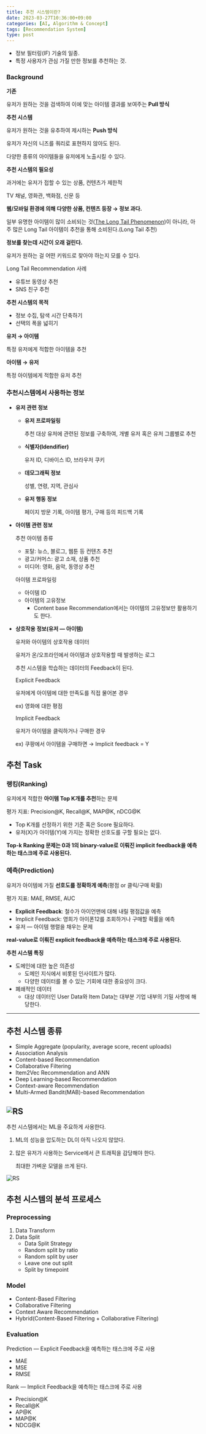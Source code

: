 ```yaml
---
title: 추천 시스템이란?
date: 2023-03-27T10:36:00+09:00
categories: [AI, Algorithm & Concept]
tags: [Recommendation System]
type: post
---
```


- 정보 필터링(IF) 기술의 일종.
- 특정 사용자가 관심 가질 만한 정보를 추천하는 것.

### Background

**기존**

유저가 원하는 것을 검색하여 이에 맞는 아이템 결과를 보여주는 **Pull 방식**

**추천 시스템**

유저가 원하는 것을 유추하여 제시하는 **Push 방식**

유저가 자신의 니즈를 쿼리로 표현하지 않아도 된다.

다양한 종류의 아이템들을 유저에게 노출시킬 수 있다.

**추천 시스템의 필요성**

과거에는 유저가 접할 수 있는 상품, 컨텐츠가 제한적

TV 채널, 영화관, 백화점, 신문 등

**웹/모바일 환경에 의해 다양한 상품, 컨텐츠 등장 → 정보 과다.**

일부 유명한 아이템이 많이 소비되는 것([The Long Tail Phenomenon](https://www.notion.so/The-Long-Tail-Phenomenon-d4335adad91d467885b0ef7eaf7bccc9?pvs=21))이 아니라, 
아주 많은 Long Tail 아이템이 추천을 통해 소비된다.(Long Tail 추천)

**정보를 찾는데 시간이 오래 걸린다.**

유저가 원하는 걸 어떤 키워드로 찾아야 하는지 모를 수 있다.

Long Tail Recommendation 사례

- 유튜브 동영상 추천
- SNS 친구 추천

**추천 시스템의 목적**

- 정보 수집, 탐색 시간 단축하기
- 선택의 폭을 넓히기

**유저 → 아이템**

특정 유저에게 적합한 아이템을 추천

**아이템 → 유저**

특정 아이템에게 적합한 유저 추천

### 추천시스템에서 사용하는 정보

- **유저 관련 정보**
    - **유저 프로파일링**
        
        추천 대상 유저에 관련된 정보를 구축하여, 개별 유저 혹은 유저 그룹별로 추천
        
    - **식별자(Idendifier)**
        
        유저 ID, 디바이스 ID, 브라우저 쿠키
        
    - **데모그래픽 정보**
        
        성별, 연령, 지역, 관심사
        
    - **유저 행동 정보**
        
        페이지 방문 기록, 아이템 평가, 구매 등의 피드백 기록
        
- **아이템 관련 정보**
    
    추천 아이템 종류
    
    - 포탈: 뉴스, 블로그, 웹툰 등 컨텐츠 추천
    - 광고/커머스: 광고 소재, 상품 추천
    - 미디어: 영화, 음악, 동영상 추천
    
    아이템 프로파일링
    
    - 아이템 ID
    - 아이템의 고유정보
        - Content base Recommendation에서는 아이템의 고유정보만 활용하기도 한다.
- **상호작용 정보(유저 — 아이템)**
    
    유저와 아이템의 상호작용 데이터
    
    유저가 온/오프라인에서 아이템과 상호작용할 때 발생하는 로그
    
    추천 시스템을 학습하는 데이터의 Feedback이 된다.
    
    Explicit Feedback
    
    유저에게 아이템에 대한 만족도를 직접 물어본 경우
    
    ex) 영화에 대한 평점
    
    Implicit Feedback
    
    유저가 아이템을 클릭하거나 구매한 경우
    
    ex) 쿠팡에서 아이템을 구매하면 → Implicit feedback = Y
    

## 추천 Task

### **랭킹(Ranking)**

유저에게 적합한 **아이템 Top K개를 추천**하는 문제

평가 지표: Precision@K, Recall@K, MAP@K, nDCG@K

- Top K개를 선정하기 위한 기준 혹은 Score 필요하다.
- 유저(X)가 아이템(Y)에 가지는 정확한 선호도를 구할 필요는 없다.

**Top-k Ranking 문제는 0과 1의 binary-value로 이뤄진 implicit feedback을 예측하는 태스크에 주로 사용된다.**

### **예측(Prediction)**

유저가 아이템에 가질 **선호도를 정확하게 예측**(평점 or 클릭/구매 확률)

평가 지표: MAE, RMSE, AUC

- **Explicit Feedback**: 철수가 아이언맨에 대해 내릴 평점값을 예측
- Implicit Feedback: 영희가 아이폰12를 조회하거나 구매할 확률을 예측
- 유저 — 아이템 행렬을 채우는 문제

**real-value로 이뤄진 explicit feedback을 예측하는 태스크에 주로 사용된다.**

**추천 시스템 특징**

- 도메인에 대한 높은 의존성
    - 도메인 지식에서 비롯된 인사이트가 많다.
    - 다양한 데이터를 볼 수 있는 기회에 대한 중요성이 크다.
- 폐쇄적인 데이터
    - 대상 데이터인 User Data와 Item Data는 대부분 기업 내부의 기밀 사항에 해당한다.

---

## 추천 시스템 종류

- Simple Aggregate (popularity, average score, recent uploads)
- Association Analysis
- Content-based Recommendation
- Collaborative Filtering
- Item2Vec Recommendation and ANN
- Deep Learning-based Recommendation
- Context-aware Recommendation
- Multi-Armed Bandit(MAB)-based Recommendation

![RS](/imgs/RS.png)
---

추천 시스템에서는 ML을 주요하게 사용한다.

1. ML의 성능을 압도하는 DL이 아직 나오지 않았다.
2. 많은 유저가 사용하는 Service에서 큰 트래픽을 감당해야 한다.
    
    최대한 가벼운 모델을 쓰게 된다.

![RS](/imgs/RS1.png)

## 추천 시스템의 분석 프로세스

### Preprocessing

1. Data Transform
2. Data Split
    - Data Split Strategy
    - Random split by ratio
    - Random split by user
    - Leave one out split
    - Split by timepoint

### Model

- Content-Based Filtering
- Collaborative Filtering
- Context Aware Recommendation
- Hybrid(Content-Based Filtering + Collaborative Filtering)

### Evaluation

Prediction — Explicit Feedback을 예측하는 태스크에 주로 사용

- MAE
- MSE
- RMSE

Rank — Implicit Feedback을 예측하는 태스크에 주로 사용

- Precision@K
- Recall@K
- AP@K
- MAP@K
- NDCG@K